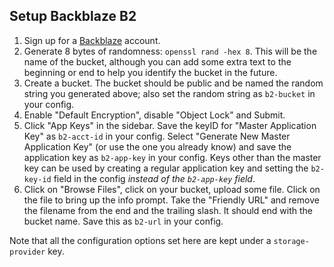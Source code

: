 Setup Backblaze B2
------------------

1. Sign up for a [Backblaze](https://www.backblaze.com/) account.
2. Generate 8 bytes of randomness: `openssl rand -hex 8`. This will be the name
   of the bucket, although you can add some extra text to the beginning or end
   to help you identify the bucket in the future.
3. Create a bucket. The bucket should be public and be named the random
   string you generated above; also set the random string as `b2-bucket` in
   your config.
4. Enable "Default Encryption", disable "Object Lock" and Submit.
5. Click "App Keys" in the sidebar. Save the keyID for "Master Application Key"
   as `b2-acct-id` in your config. Select "Generate New Master Application Key"
   (or use the one you already know) and save the application key as
   `b2-app-key` in your config. Keys other than the master key can be used by
   creating a regular application key and setting the `b2-key-id` field in the
   config _instead of the `b2-app-key` field_.
6. Click on "Browse Files", click on your bucket, upload some file. Click on
   the file to bring up the info prompt. Take the "Friendly URL" and remove
   the filename from the end and the trailing slash. It should end with the
   bucket name. Save this as `b2-url` in your config.

Note that all the configuration options set here are kept under a
`storage-provider` key.
